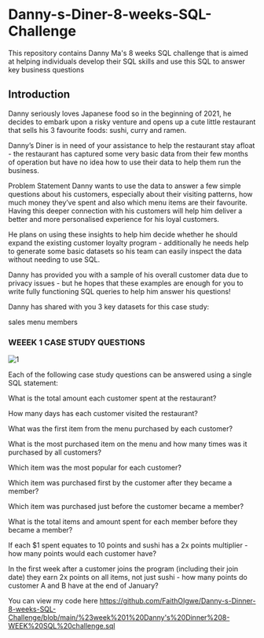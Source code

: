 # Danny-s-Diner-8-weeks-SQL-Challenge
This repository contains Danny Ma's 8 weeks SQL challenge that is aimed at helping individuals develop their SQL skills and use this SQL to answer key business questions

## Introduction 
Danny seriously loves Japanese food so in the beginning of 2021, he decides to embark upon a risky venture and opens up a cute little restaurant that sells his 3 favourite foods: sushi, curry and ramen.

Danny’s Diner is in need of your assistance to help the restaurant stay afloat - the restaurant has captured some very basic data from their few months of operation but have no idea how to use their data to help them run the business.

Problem Statement Danny wants to use the data to answer a few simple questions about his customers, especially about their visiting patterns, how much money they’ve spent and also which menu items are their favourite. Having this deeper connection with his customers will help him deliver a better and more personalised experience for his loyal customers.

He plans on using these insights to help him decide whether he should expand the existing customer loyalty program - additionally he needs help to generate some basic datasets so his team can easily inspect the data without needing to use SQL.

Danny has provided you with a sample of his overall customer data due to privacy issues - but he hopes that these examples are enough for you to write fully functioning SQL queries to help him answer his questions!

Danny has shared with you 3 key datasets for this case study:

sales
menu 
members

### WEEEK 1 CASE STUDY QUESTIONS

![1](https://user-images.githubusercontent.com/108904370/204106921-ea952d0c-2adb-46bf-828c-eab794941baa.png)

Each of the following case study questions can be answered using a single SQL statement:

What is the total amount each customer spent at the restaurant? 

How many days has each customer visited the restaurant?

What was the first item from the menu purchased by each customer? 

What is the most purchased item on the menu and how many times was it purchased by all customers? 

Which item was the most popular for each customer? 

Which item was purchased first by the customer after they became a member? 

Which item was purchased just before the customer became a member?

What is the total items and amount spent for each member before they became a member?

If each $1 spent equates to 10 points and sushi has a 2x points multiplier - how many points would each customer have? 

In the first week after a customer joins the program (including their join date) they earn 2x points on all items, not just sushi - how many points do customer A and B have at the end of January?

You can view my code here
https://github.com/FaithOIgwe/Danny-s-Dinner-8-weeks-SQL-Challenge/blob/main/%23week%201%20Danny's%20Dinner%208-WEEK%20SQL%20challenge.sql

